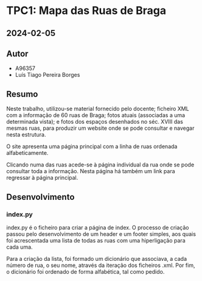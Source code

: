 # TPC1: Mapa das Ruas de Braga

## 2024-02-05

## Autor
- A96357
- Luís Tiago Pereira Borges

## Resumo
    
Neste trabalho, utilizou-se material fornecido pelo docente; ficheiro XML com a informação de 60 ruas de Braga; fotos atuais (associadas a uma determinada vista); e fotos dos espaços desenhados no séc. XVIII das mesmas ruas, para produzir um website onde se pode consultar e navegar nesta estrutura.
    
O site apresenta uma página principal com a linha de ruas ordenada alfabeticamente. 
    
Clicando numa das ruas acede-se à página individual da rua onde se pode consultar toda a informação. Nesta página há também um link para regressar à página principal. 

## Desenvolvimento

### index.py
index.py é o ficheiro para criar a página de index. O processo de criação passou pelo desenvolvimento de um header e um footer simples, aos quais foi acrescentada uma lista de todas as ruas com uma hiperligação para cada uma.

Para a criação da lista, foi formado um dicionário que associava, a cada número de rua, o seu nome, através da iteração dos ficheiros .xml. Por fim, o dicionário foi ordenado de forma alfabética, tal como pedido.


